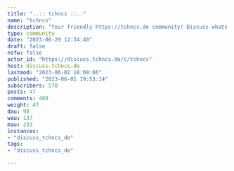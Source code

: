 ```yaml
---
title: "..:: tchncs ::.." 
name: "tchncs"
description: "Your friendly https://tchncs.de community! Discuss whats happening in the tchncs world  and/or just use it as a community forum.German and english allowed.If you are looking for a way to support tchncs, please check out https://tchncs.de/donate****"
type: community
date: "2023-06-29 12:34:40"
draft: false
nsfw: false
actor_id: "https://discuss.tchncs.de/c/tchncs"
host: discuss.tchncs.de
lastmod: "2023-06-02 18:08:06"
published: "2023-06-01 19:53:14"
subscribers: 570
posts: 47
comments: 488
weight: 47
dau: 98
wau: 137
mau: 233
instances:
- "discuss_tchncs_de"
tags: 
- "discuss_tchncs_de"

---
```

